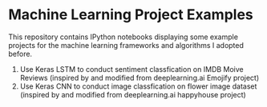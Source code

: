 # Machine Learning Project Examples
This repository contains IPython notebooks displaying some example projects for the machine learning frameworks and algorithms I adopted before. 
1. Use Keras LSTM to conduct sentiment classfication on IMDB Moive Reviews (inspired by and modified from deeplearning.ai Emojify project)
2. Use Keras CNN to conduct image classfication on flower image dataset (inspired by and modified from deeplearning.ai happyhouse project)

